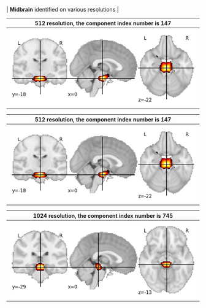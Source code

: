 


| **Midbrain** identified on various resolutions |

| 512 resolution, the component index number is 147|  
|:---:|  
| ![Component 512](../512/final/147.jpg "From component 512: Midbrain") |

| 512 resolution, the component index number is 147|  
|:---:|  
| ![Component 512](../512/final/147.jpg "From component 512: Midbrain") |

| 1024 resolution, the component index number is 745|  
|:---:|  
| ![Component 1024](../1024/final/745.jpg "From component 1024: Midbrain") |